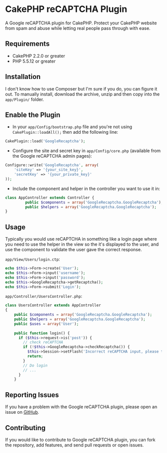 CakePHP reCAPTCHA Plugin
========================

A Google reCAPTCHA plugin for CakePHP. Protect your CakePHP website from spam and abuse while letting real people pass through with ease.

## Requirements
- CakePHP 2.2.0 or greater
- PHP 5.5.12 or greater

## Installation
I don't know how to use Composer but I'm sure if you do, you can figure it out. To manually install, download the archive, unzip and then copy into the `app/Plugin/` folder.

## Enable the Plugin
- In your `app/Config/bootstrap.php` file and you're not using `CakePlugin::loadAll();` then add the following line:
```php
CakePlugin::load('GoogleRecaptcha');
```
- Configure the site and secret key in `app/Config/core.php` (available from the Google reCAPTCHA admin pages):
```php
Configure::write('GoogleRecaptcha', array(
	'siteKey' => '{your_site_key}',
	'secretKey' => '{your_private_key}'
));
```
- Include the component and helper in the controller you want to use it in:
```php
class AppController extends Controller {
         public $components = array('GoogleRecaptcha.GoogleRecaptcha');
         public $helpers = array('GoogleRecaptcha.GoogleRecaptcha');
}
```
## Usage
Typically you would use reCAPTCHA in something like a login page where you need to use the helper in the view so the it's displayed to the user, and use the component to validate the user gave the correct response.

`app/View/Users/login.ctp`:
```php
echo $this->Form->create('User');
echo $this->Form->input('username');
echo $this->Form->input('password');
echo $this->GoogleRecaptcha->getRecaptcha();
echo $this->Form->submit('Login');
```

`app/Controller/UsersController.php`:
```php
class UsersController extends AppController
{
    public $components = array('GoogleRecaptcha.GoogleRecaptcha');
    public $helpers = array('GoogleRecaptcha.GoogleRecaptcha');
    public $uses = array('User');
    
    public function login() {
      if ($this->request->is('post')) {
        // check reCAPTCHA
        if (!$this->GoogleRecaptcha->checkRecaptcha()) {
          $this->Session->setFlash('Incorrect reCAPTCHA input, please try again.');
          return;
        }
        // Do login
        // ...
      }
    }
```

## Reporting Issues
If you have a problem with the Google reCAPTCHA plugin, please open an issue on [GitHub](https://github.com/sampdelaney/google_recaptcha/issues).

## Contributing
If you would like to contribute to Google reCAPTCHA plugin, you can fork the repository, add features, and send pull requests or open issues.
